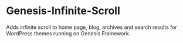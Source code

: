 # Genesis-Infinite-Scroll
Adds infinite scroll to home page, blog, archives and search results for WordPress themes running on Genesis Framework.

